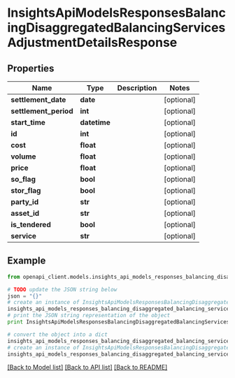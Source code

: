# InsightsApiModelsResponsesBalancingDisaggregatedBalancingServicesAdjustmentDetailsResponse


## Properties
Name | Type | Description | Notes
------------ | ------------- | ------------- | -------------
**settlement_date** | **date** |  | [optional] 
**settlement_period** | **int** |  | [optional] 
**start_time** | **datetime** |  | [optional] 
**id** | **int** |  | [optional] 
**cost** | **float** |  | [optional] 
**volume** | **float** |  | [optional] 
**price** | **float** |  | [optional] 
**so_flag** | **bool** |  | [optional] 
**stor_flag** | **bool** |  | [optional] 
**party_id** | **str** |  | [optional] 
**asset_id** | **str** |  | [optional] 
**is_tendered** | **bool** |  | [optional] 
**service** | **str** |  | [optional] 

## Example

```python
from openapi_client.models.insights_api_models_responses_balancing_disaggregated_balancing_services_adjustment_details_response import InsightsApiModelsResponsesBalancingDisaggregatedBalancingServicesAdjustmentDetailsResponse

# TODO update the JSON string below
json = "{}"
# create an instance of InsightsApiModelsResponsesBalancingDisaggregatedBalancingServicesAdjustmentDetailsResponse from a JSON string
insights_api_models_responses_balancing_disaggregated_balancing_services_adjustment_details_response_instance = InsightsApiModelsResponsesBalancingDisaggregatedBalancingServicesAdjustmentDetailsResponse.from_json(json)
# print the JSON string representation of the object
print InsightsApiModelsResponsesBalancingDisaggregatedBalancingServicesAdjustmentDetailsResponse.to_json()

# convert the object into a dict
insights_api_models_responses_balancing_disaggregated_balancing_services_adjustment_details_response_dict = insights_api_models_responses_balancing_disaggregated_balancing_services_adjustment_details_response_instance.to_dict()
# create an instance of InsightsApiModelsResponsesBalancingDisaggregatedBalancingServicesAdjustmentDetailsResponse from a dict
insights_api_models_responses_balancing_disaggregated_balancing_services_adjustment_details_response_form_dict = insights_api_models_responses_balancing_disaggregated_balancing_services_adjustment_details_response.from_dict(insights_api_models_responses_balancing_disaggregated_balancing_services_adjustment_details_response_dict)
```
[[Back to Model list]](../README.md#documentation-for-models) [[Back to API list]](../README.md#documentation-for-api-endpoints) [[Back to README]](../README.md)


